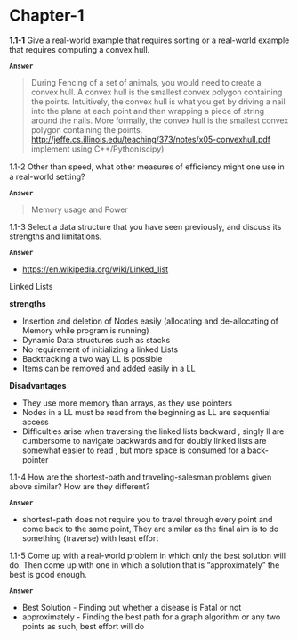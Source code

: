 # Chapter-1
**1.1-1**
Give a real-world example that requires sorting or a real-world example that requires computing a convex hull.

**`Answer`**
>During Fencing of a set of animals, you would need to create a convex hull. A convex hull is the smallest convex polygon containing the points. Intuitively, the convex hull is what you get by driving a nail into the plane at each point
and then wrapping a piece of string around the nails. More formally, the convex hull is the smallest
convex polygon containing the points.
http://jeffe.cs.illinois.edu/teaching/373/notes/x05-convexhull.pdf
implement using C++/Python(scipy)

1.1-2
Other than speed, what other measures of efﬁciency might one use in a real-world setting?

**`Answer`**
>Memory usage and Power

1.1-3
Select a data structure that you have seen previously, and discuss its strengths and limitations.

**`Answer`**
  - https://en.wikipedia.org/wiki/Linked_list

Linked Lists

**strengths**
  - Insertion and deletion of Nodes easily (allocating and de-allocating of Memory while program is running)
  - Dynamic Data structures such as stacks
  - No requirement of initializing a linked Lists
  - Backtracking a two way LL is possible
  - Items can be removed and added easily in a LL

**Disadvantages**
  - They use more memory than arrays, as they use pointers
  - Nodes in a LL must be read from the beginning as LL are sequential access
  - Difficulties arise when traversing the linked lists backward , singly ll are cumbersome to navigate backwards and for doubly linked lists are somewhat easier to read , but more space is consumed for a back-pointer

1.1-4
How are the shortest-path and traveling-salesman problems given above similar? How are they different?

**`Answer`**
 - shortest-path does not require you to travel through every point and come back to the same point, They are similar as the final aim is to do something (traverse) with least effort

1.1-5
Come up with a real-world problem in which only the best solution will do. Then
come up with one in which a solution that is “approximately” the best is good
enough.

**`Answer`**
 - Best Solution - Finding out whether a disease is Fatal or not
 - approximately - Finding the best path for a graph algorithm or any two points as such, best effort will do
